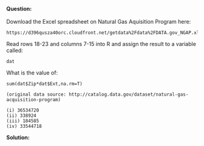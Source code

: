 <b>Question:</b><br><br>
Download the Excel spreadsheet on Natural Gas Aquisition Program here: 
```
https://d396qusza40orc.cloudfront.net/getdata%2Fdata%2FDATA.gov_NGAP.xlsx 
```
Read rows 18-23 and columns 7-15 into R and assign the result to a variable called:
```
dat 
```
What is the value of:
```
sum(dat$Zip*dat$Ext,na.rm=T)
```
```
(original data source: http://catalog.data.gov/dataset/natural-gas-acquisition-program)

(i) 36534720
(ii) 338924			
(iii) 184585			
(iv) 33544718
```
<b>Solution:</b>
```
```
